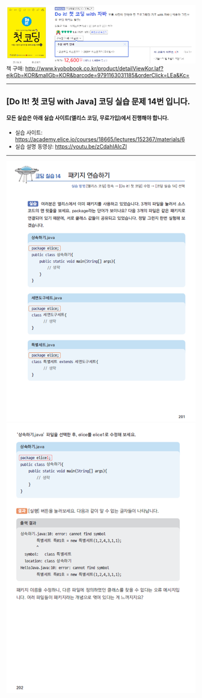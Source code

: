 ![도서소개](/img/도서소개.png)  
책 구매: http://www.kyobobook.co.kr/product/detailViewKor.laf?ejkGb=KOR&mallGb=KOR&barcode=9791163031185&orderClick=LEa&Kc=

---

## [Do It! 첫 코딩 with Java] 코딩 실습 문제 14번 입니다.

#### 모든 실습은 아래 실습 사이트(엘리스 코딩, 무료가입)에서 진행해야 합니다.

- 실습 사이트: https://academy.elice.io/courses/18665/lectures/152367/materials/6
- 실습 설명 동영상: https://youtu.be/zCdahIAIcZI

---

![코딩실습14](/img/코딩실습14A.png)  
![코딩실습14](/img/코딩실습14B.png)
